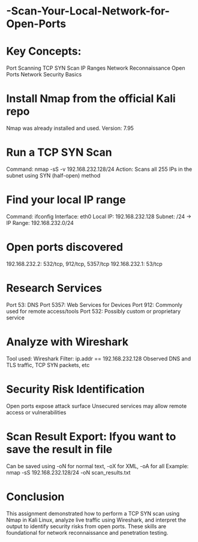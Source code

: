 # -Scan-Your-Local-Network-for-Open-Ports

# Key Concepts:
Port Scanning
TCP SYN Scan
IP Ranges
Network Reconnaissance
Open Ports
Network Security Basics


# Install Nmap from the official Kali repo
Nmap was already installed and used.
Version: 7.95

# Run a TCP SYN Scan
Command: nmap -sS -v 192.168.232.128/24
Action: Scans all 255 IPs in the subnet using SYN (half-open) method

# Find your local IP range
Command: ifconfig
Interface: eth0
Local IP: 192.168.232.128
Subnet: /24 → IP Range: 192.168.232.0/24

# Open ports discovered
192.168.232.2: 532/tcp, 912/tcp, 5357/tcp
192.168.232.1: 53/tcp

# Research Services
Port 53: DNS
Port 5357: Web Services for Devices
Port 912: Commonly used for remote access/tools
Port 532: Possibly custom or proprietary service

# Analyze with Wireshark
Tool used: Wireshark
Filter: ip.addr == 192.168.232.128
Observed DNS and TLS traffic, TCP SYN packets, etc

# Security Risk Identification
Open ports expose attack surface
Unsecured services may allow remote access or vulnerabilities

# Scan Result Export: Ifyou want to save the result in file
Can be saved using -oN for normal text, -oX for XML, -oA for all
Example: nmap -sS 192.168.232.128/24 -oN scan_results.txt

# Conclusion
This assignment demonstrated how to perform a TCP SYN scan using Nmap in Kali Linux, analyze live traffic using Wireshark, and interpret the output to identify security risks from open ports. These skills are foundational for network reconnaissance and penetration testing.
